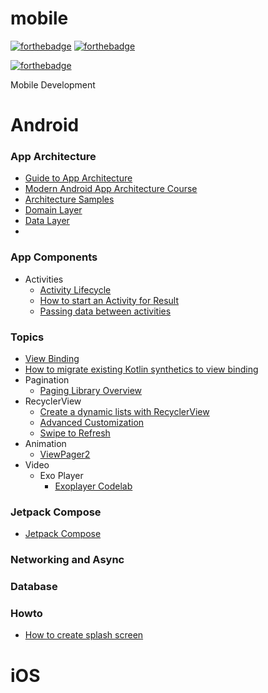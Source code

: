# mobile

[![forthebadge](https://forthebadge.com/images/badges/built-with-love.svg)](https://forthebadge.com)
[![forthebadge](https://forthebadge.com/images/badges/for-you.svg)](https://forthebadge.com)

[![forthebadge](https://forthebadge.com/images/badges/you-didnt-ask-for-this.svg)](https://forthebadge.com)

Mobile Development

# Android 

### App Architecture 
- [Guide to App Architecture](https://developer.android.com/jetpack/guide?gclid=CjwKCAjwuYWSBhByEiwAKd_n_jIvavjwqNrVc3FmBG1GxI26Xoa-2sTO7CX0mSVUElZn6r5safGGwRoCzPQQAvD_BwE&gclsrc=aw.ds)
- [Modern Android App Architecture Course](https://developer.android.com/courses/pathways/android-architecture)
- [Architecture Samples](https://github.com/android/architecture-samples)
- [Domain Layer](https://developer.android.com/jetpack/guide/domain-layer)
- [Data Layer](https://developer.android.com/jetpack/guide/data-layer)
-
### App Components 

- Activities
  - [Activity Lifecycle](https://developer.android.com/guide/components/activities/activity-lifecycle)
  - [How to start an Activity for Result]()
  - [Passing data between activities](https://developer.android.com/guide/components/activities/parcelables-and-bundles)

### Topics  

- [View Binding](https://developer.android.com/topic/libraries/view-binding)
- [How to migrate existing Kotlin synthetics to view binding](https://developer.android.com/topic/libraries/view-binding/migration)
- Pagination 
  - [Paging Library Overview](https://developer.android.com/topic/libraries/architecture/paging/v3-overview)
- RecyclerView
  - [Create a dynamic lists with RecyclerView](https://developer.android.com/guide/topics/ui/layout/recyclerview?gclid=CjwKCAjwuYWSBhByEiwAKd_n_oFYKdpd_jqz_1TyiIvQY0PjAmKI28biU5S74SFMLf7fJb6RDOQPphoCmS0QAvD_BwE&gclsrc=aw.ds)
  - [Advanced Customization](https://developer.android.com/guide/topics/ui/layout/recyclerview-custom)
  - [Swipe to Refresh](https://developer.android.com/training/swipe)
- Animation 
  - [ViewPager2](https://developer.android.com/training/animation/screen-slide-2)
- Video
  - Exo Player
    - [Exoplayer Codelab](https://developer.android.com/codelabs/exoplayer-intro#6)
### Jetpack Compose
- [Jetpack Compose](https://developer.android.com/jetpack/compose)

### Networking and Async 



### Database 


### Howto

- [How to create splash screen](https://developer.android.com/guide/topics/ui/splash-screen)

# iOS 

